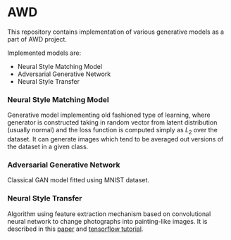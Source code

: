 # AWD

This repository contains implementation of various generative models as a part of AWD project. <br>

Implemented models are:
* Neural Style Matching Model
* Adversarial Generative Network
* Neural Style Transfer

### Neural Style Matching Model

Generative model implementing old fashioned type of learning, where generator is constructed taking in random vector from latent distribution (usually normal) and the loss function is computed simply as $L_2$ over the dataset. It can generate images which tend to be averaged out versions of the dataset in a given class.

### Adversarial Generative Network

Classical GAN model fitted using MNIST dataset.

### Neural Style Transfer

Algorithm using feature extraction mechanism based on convolutional neural network to change photographs into painting-like images. It is described in this [paper](https://arxiv.org/pdf/1508.06576.pdf) and [tensorflow tutorial](https://www.tensorflow.org/tutorials/generative/style_transfer). 
